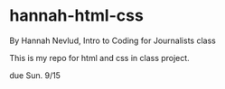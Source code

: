 # hannah-html-css

By Hannah Nevlud, Intro to Coding for Journalists class

This is my repo for html and css in class project.

due Sun. 9/15
